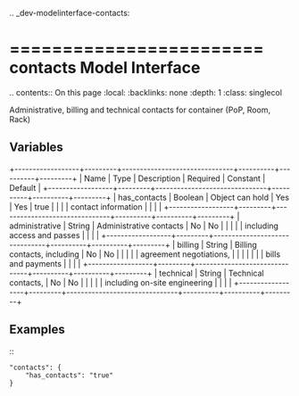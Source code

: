 .. _dev-modelinterface-contacts:

========================
contacts Model Interface
========================

.. contents:: On this page
    :local:
    :backlinks: none
    :depth: 1
    :class: singlecol

Administrative, billing and technical contacts for container
(PoP, Room, Rack)

Variables
---------

+------------------+---------+-------------------------------+----------+----------+---------+
| Name             | Type    | Description                   | Required | Constant | Default |
+------------------+---------+-------------------------------+----------+----------+---------+
| has_contacts     | Boolean | Object can hold               | Yes      | Yes      | true    |
|                  |         | contact information           |          |          |         |
+------------------+---------+-------------------------------+----------+----------+---------+
| administrative   | String  | Administrative contacts       | No       | No       |         |
|                  |         | including access and passes   |          |          |         |
+------------------+---------+-------------------------------+----------+----------+---------+
| billing          | String  | Billing contacts, including   | No       | No       |         |
|                  |         | agreement negotiations,       |          |          |         |
|                  |         | bills and payments            |          |          |         |
+------------------+---------+-------------------------------+----------+----------+---------+
| technical        | String  | Technical contacts,           | No       | No       |         |
|                  |         | including on-site engineering |          |          |         |
+------------------+---------+-------------------------------+----------+----------+---------+

Examples
--------

::

    "contacts": {
        "has_contacts": "true"
    }
